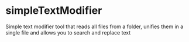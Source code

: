 # simpleTextModifier

Simple text modifier tool that reads all files from a folder, unifies them in a single file and allows you to search and replace text
